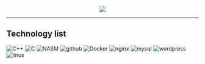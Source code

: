 <p align="center">
  <a href="https://profile.intra.42.fr/users/melisha">
    <img src="https://badge42.herokuapp.com/api/stats/melisha?darkmode=true"/>
  </a>
</p>

<hr>

## Technology list
![C++](https://img.shields.io/badge/-C%2b%2b-090909?style=flat-square&logo=C%2b%2b)
![C](https://img.shields.io/badge/-C-090909?style=flat-square&logo=C)
![NASM](https://img.shields.io/badge/-NASM-090909?style=flat-square&logo=asm&logoColor=ccf5ff)
![github](https://img.shields.io/badge/-github-090909?style=flat-square&logo=github)
![Docker](https://img.shields.io/badge/-Docker-090909?style=flat-square&logo=docker)
![nginx](https://img.shields.io/badge/-nginx-090909?style=flat-square&logo=nginx)
![mysql](https://img.shields.io/badge/-mysql-090909?style=flat-square&logo=mysql)
![wordpress](https://img.shields.io/badge/-wordpress-090909?style=flat-square&logo=wordpress)
![linux](https://img.shields.io/badge/-linux-090909?style=flat-square&logo=linux)